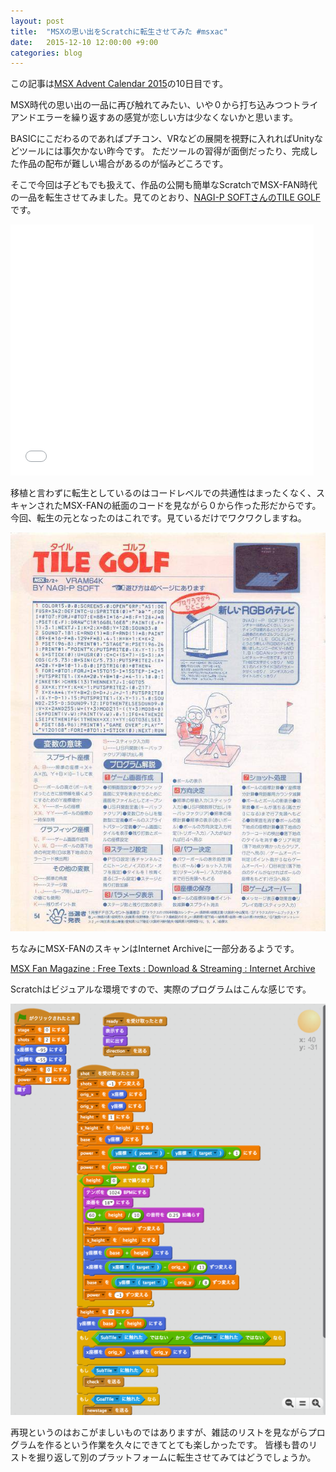 ```yaml
---
layout: post
title:  "MSXの思い出をScratchに転生させてみた #msxac"
date:   2015-12-10 12:00:00 +9:00
categories: blog
---
```


この記事は[MSX Advent Calendar 2015](http://www.adventar.org/calendars/920)の10日目です。

MSX時代の思い出の一品に再び触れてみたい、いや０から打ち込みつつトライアンドエラーを繰り返すあの感覚が恋しい方は少なくないかと思います。

BASICにこだわるのであればプチコン、VRなどの展開を視野に入れればUnityなどツールには事欠かない昨今です。
ただツールの習得が面倒だったり、完成した作品の配布が難しい場合があるのが悩みどころです。

そこで今回は子どもでも扱えて、作品の公開も簡単なScratchでMSX-FAN時代の一品を転生させてみました。見てのとおり、[NAGI-P SOFTさんのTILE GOLF](http://www.nagi-p.com/v1/msxprdct.html)です。

<iframe allowtransparency="true" width="485" height="402" src="//scratch.mit.edu/projects/embed/70032572/?autostart=false" frameborder="0" allowfullscreen></iframe>

移植と言わずに転生としているのはコードレベルでの共通性はまったくなく、スキャンされたMSX-FANの紙面のコードを見ながら０から作った形だからです。
今回、転生の元となったのはこれです。見ているだけでワクワクしますね。

![](/images/list.jpg)

ちなみにMSX-FANのスキャンはInternet Archiveに一部分あるようです。

[MSX Fan Magazine : Free Texts : Download & Streaming : Internet Archive](https://archive.org/details/msx-fan-magazine)

Scratchはビジュアルな環境ですので、実際のプログラムはこんな感じです。

![image](/images/tilegolf.png)

再現というのはおこがましいものではありますが、雑誌のリストを見ながらプログラムを作るという作業を久々にできてとても楽しかったです。
皆様も昔のリストを掘り返して別のプラットフォームに転生させてみてはどうでしょうか。
